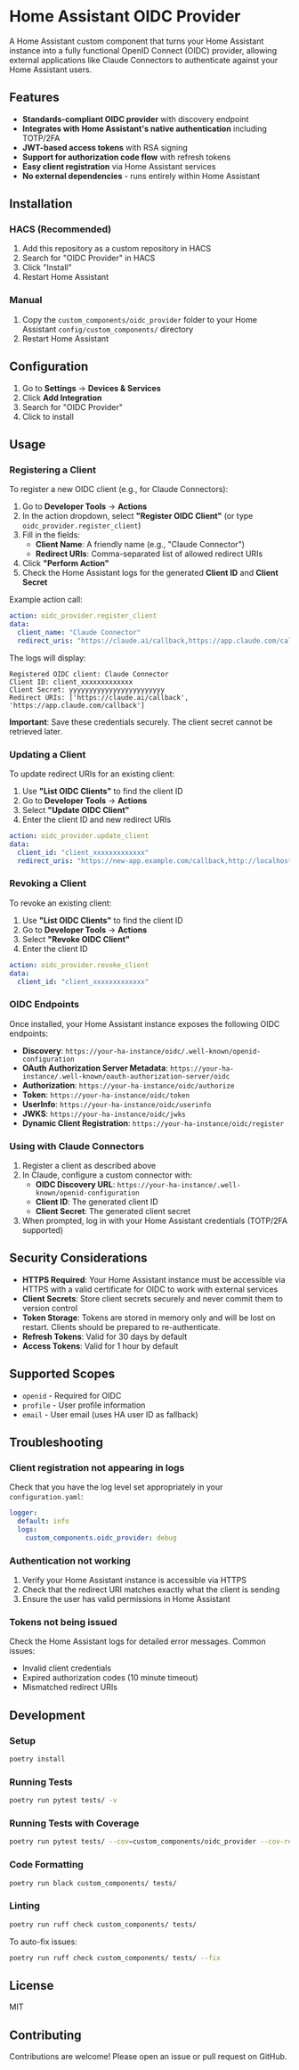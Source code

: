 # Home Assistant OIDC Provider

A Home Assistant custom component that turns your Home Assistant instance into a fully functional OpenID Connect (OIDC) provider, allowing external applications like Claude Connectors to authenticate against your Home Assistant users.

## Features

- **Standards-compliant OIDC provider** with discovery endpoint
- **Integrates with Home Assistant's native authentication** including TOTP/2FA
- **JWT-based access tokens** with RSA signing
- **Support for authorization code flow** with refresh tokens
- **Easy client registration** via Home Assistant services
- **No external dependencies** - runs entirely within Home Assistant

## Installation

### HACS (Recommended)

1. Add this repository as a custom repository in HACS
2. Search for "OIDC Provider" in HACS
3. Click "Install"
4. Restart Home Assistant

### Manual

1. Copy the `custom_components/oidc_provider` folder to your Home Assistant `config/custom_components/` directory
2. Restart Home Assistant

## Configuration

1. Go to **Settings** → **Devices & Services**
2. Click **Add Integration**
3. Search for "OIDC Provider"
4. Click to install

## Usage

### Registering a Client

To register a new OIDC client (e.g., for Claude Connectors):

1. Go to **Developer Tools** → **Actions**
2. In the action dropdown, select **"Register OIDC Client"** (or type `oidc_provider.register_client`)
3. Fill in the fields:
   - **Client Name**: A friendly name (e.g., "Claude Connector")
   - **Redirect URIs**: Comma-separated list of allowed redirect URIs
4. Click **"Perform Action"**
5. Check the Home Assistant logs for the generated **Client ID** and **Client Secret**

Example action call:

```yaml
action: oidc_provider.register_client
data:
  client_name: "Claude Connector"
  redirect_uris: "https://claude.ai/callback,https://app.claude.com/callback"
```

The logs will display:

```
Registered OIDC client: Claude Connector
Client ID: client_xxxxxxxxxxxxx
Client Secret: yyyyyyyyyyyyyyyyyyyyyyyy
Redirect URIs: ['https://claude.ai/callback', 'https://app.claude.com/callback']
```

**Important**: Save these credentials securely. The client secret cannot be retrieved later.

### Updating a Client

To update redirect URIs for an existing client:

1. Use **"List OIDC Clients"** to find the client ID
2. Go to **Developer Tools** → **Actions**
3. Select **"Update OIDC Client"**
4. Enter the client ID and new redirect URIs

```yaml
action: oidc_provider.update_client
data:
  client_id: "client_xxxxxxxxxxxxx"
  redirect_uris: "https://new-app.example.com/callback,http://localhost:8080/auth"
```

### Revoking a Client

To revoke an existing client:

1. Use **"List OIDC Clients"** to find the client ID
2. Go to **Developer Tools** → **Actions**
3. Select **"Revoke OIDC Client"**
4. Enter the client ID

```yaml
action: oidc_provider.revoke_client
data:
  client_id: "client_xxxxxxxxxxxxx"
```

### OIDC Endpoints

Once installed, your Home Assistant instance exposes the following OIDC endpoints:

- **Discovery**: `https://your-ha-instance/oidc/.well-known/openid-configuration`
- **OAuth Authorization Server Metadata**: `https://your-ha-instance/.well-known/oauth-authorization-server/oidc`
- **Authorization**: `https://your-ha-instance/oidc/authorize`
- **Token**: `https://your-ha-instance/oidc/token`
- **UserInfo**: `https://your-ha-instance/oidc/userinfo`
- **JWKS**: `https://your-ha-instance/oidc/jwks`
- **Dynamic Client Registration**: `https://your-ha-instance/oidc/register`

### Using with Claude Connectors

1. Register a client as described above
2. In Claude, configure a custom connector with:
   - **OIDC Discovery URL**: `https://your-ha-instance/.well-known/openid-configuration`
   - **Client ID**: The generated client ID
   - **Client Secret**: The generated client secret
3. When prompted, log in with your Home Assistant credentials (TOTP/2FA supported)

## Security Considerations

- **HTTPS Required**: Your Home Assistant instance must be accessible via HTTPS with a valid certificate for OIDC to work with external services
- **Client Secrets**: Store client secrets securely and never commit them to version control
- **Token Storage**: Tokens are stored in memory only and will be lost on restart. Clients should be prepared to re-authenticate.
- **Refresh Tokens**: Valid for 30 days by default
- **Access Tokens**: Valid for 1 hour by default

## Supported Scopes

- `openid` - Required for OIDC
- `profile` - User profile information
- `email` - User email (uses HA user ID as fallback)

## Troubleshooting

### Client registration not appearing in logs

Check that you have the log level set appropriately in your `configuration.yaml`:

```yaml
logger:
  default: info
  logs:
    custom_components.oidc_provider: debug
```

### Authentication not working

1. Verify your Home Assistant instance is accessible via HTTPS
2. Check that the redirect URI matches exactly what the client is sending
3. Ensure the user has valid permissions in Home Assistant

### Tokens not being issued

Check the Home Assistant logs for detailed error messages. Common issues:
- Invalid client credentials
- Expired authorization codes (10 minute timeout)
- Mismatched redirect URIs

## Development

### Setup

```bash
poetry install
```

### Running Tests

```bash
poetry run pytest tests/ -v
```

### Running Tests with Coverage

```bash
poetry run pytest tests/ --cov=custom_components/oidc_provider --cov-report=term-missing
```

### Code Formatting

```bash
poetry run black custom_components/ tests/
```

### Linting

```bash
poetry run ruff check custom_components/ tests/
```

To auto-fix issues:

```bash
poetry run ruff check custom_components/ tests/ --fix
```

## License

MIT

## Contributing

Contributions are welcome! Please open an issue or pull request on GitHub.
